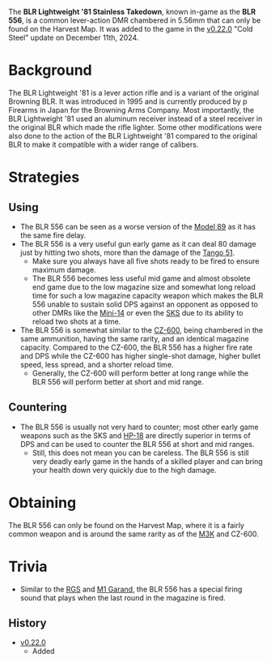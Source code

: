 The **BLR Lightweight '81 Stainless Takedown**, known in-game as the **BLR 556**, is a common lever-action DMR chambered in 5.56mm that can only be found on the Harvest Map. It was added to the game in the [v0.22.0](https://github.com/HasangerGames/suroi/releases/tag/v0.16.0) "Cold Steel" update on December 11th, 2024.

# Background

The BLR Lightweight '81 is a lever action rifle and is a variant of the original Browning BLR. It was introduced in 1995 and is currently produced by p Firearms in Japan for the Browning Arms Company. Most importantly, the BLR Lightweight '81 used an aluminum receiver instead of a steel receiver in the original BLR which made the rifle lighter. Some other modifications were also done to the action of the BLR Lightweight '81 compared to the original BLR to make it compatible with a wider range of calibers.

# Strategies

## Using

- The BLR 556 can be seen as a worse version of the [Model 89](/weapons/guns/model_89) as it has the same fire delay.
- The BLR 556 is a very useful gun early game as it can deal 80 damage just by hitting two shots, more than the damage of the [Tango 51](/weapons/guns/tango_51). 
  - Make sure you always have all five shots ready to be fired to ensure maximum damage.
  - The BLR 556 becomes less useful mid game and almost obsolete end game due to the low magazine size and somewhat long reload time for such a low magazine capacity weapon which makes the BLR 556 unable to sustain solid DPS against an opponent as opposed to other DMRs like the [Mini-14](/weapons/guns/mini14) or even the [SKS](/weapons/guns/sks) due to its ability to reload two shots at a time.
- The BLR 556 is somewhat similar to the [CZ-600](/weapons/guns/cz600), being chambered in the same ammunition, having the same rarity, and an identical magazine capacity. Compared to the CZ-600, the BLR 556 has a higher fire rate and DPS while the CZ-600 has higher single-shot damage, higher bullet speed, less spread, and a shorter reload time.
  - Generally, the CZ-600 will perform better at long range while the BLR 556 will perform better at short and mid range.

## Countering

- The BLR 556 is usually not very hard to counter; most other early game weapons such as the SKS and [HP-18](/weapons/guns/hp18) are directly superior in terms of DPS and can be used to counter the BLR 556 at short and mid ranges.
  - Still, this does not mean you can be careless. The BLR 556 is still very deadly early game in the hands of a skilled player and can bring your health down very quickly due to the high damage.

# Obtaining

The BLR 556 can only be found on the Harvest Map, where it is a fairly common weapon and is around the same rarity as of the [M3K](/weapons/guns/m3k) and CZ-600.

# Trivia
- Similar to the [RGS](/weapons/guns/rgs) and [M1 Garand](/weapons/guns/m1_garand), the BLR 556 has a special firing sound that plays when the last round in the magazine is fired.

## History
- [v0.22.0](https://github.com/HasangerGames/suroi/releases/tag/v0.22.0)
  - Added
